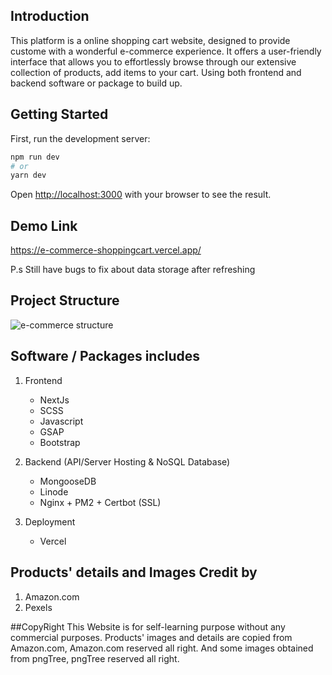 
## Introduction

<p>
This platform is a online shopping cart website, designed to provide custome with a wonderful e-commerce experience. It offers a user-friendly interface that allows you to effortlessly browse through our extensive collection of products, add items to your cart. Using both frontend and backend software or package to build up.
</p>

## Getting Started

First, run the development server:

```bash
npm run dev
# or
yarn dev
```

Open [http://localhost:3000](http://localhost:3000) with your browser to see the result.

## Demo Link
https://e-commerce-shoppingcart.vercel.app/

P.s Still have bugs to fix about data storage after refreshing

## Project Structure
![e-commerce structure](https://user-images.githubusercontent.com/101183496/225833472-a8fc1559-9e75-4147-a47a-6313de12b06d.png)

## Software / Packages includes

1. Frontend
    - NextJs
    - SCSS
    - Javascript
    - GSAP
    - Bootstrap
    
2. Backend (API/Server Hosting & NoSQL Database)
    - MongooseDB
    - Linode
    - Nginx + PM2 + Certbot (SSL)

3. Deployment
    - Vercel

## Products' details and Images Credit by
1. Amazon.com
2. Pexels

##CopyRight
This Website is for self-learning purpose without any commercial purposes. Products' images and details are copied from Amazon.com, Amazon.com reserved all right. And some images obtained from pngTree, pngTree reserved all right.
